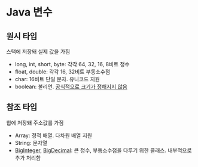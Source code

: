 # Java 변수

## 원시 타입

스택에 저장돼 실제 값을 가짐

* long, int, short, byte: 각각 64, 32, 16, 8비트 정수
* float, double: 각각 16, 32비트 부동소수점
* char: 16비트 단일 문자. 유니코드 지원
* boolean: 불리언. [공식적으로 크기가 정해지지 않음](https://docs.oracle.com/javase/tutorial/java/nutsandbolts/datatypes.html)

## 참조 타입

힙에 저장돼 주소값를 가짐

* Array: 정적 배열. 다차원 배열 지원
* String: 문자열
* [BigInteger](https://docs.oracle.com/javase/8/docs/api/java/math/BigInteger.html), [BigDecimal](https://docs.oracle.com/javase/8/docs/api/java/math/BigDecimal.html): 큰 정수, 부동소수점을 다루기 위한 클래스. 내부적으로 추가 처리함

